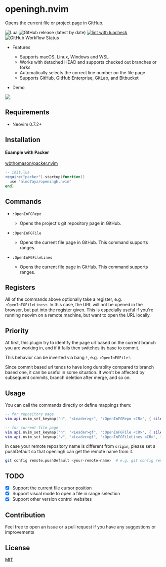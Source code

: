 # openingh.nvim

Opens the current file or project page in GitHub.

![Lua](https://img.shields.io/badge/Made%20with%20Lua-blueviolet.svg?style=for-the-badge&logo=lua)
![GitHub release (latest by date)](https://img.shields.io/github/v/release/almo7aya/openingh.nvim?style=for-the-badge)
[![lint with luacheck](https://img.shields.io/github/actions/workflow/status/almo7aya/openingh.nvim/lint.yml?style=for-the-badge)](https://github.com/Almo7aya/openingh.nvim/actions/workflows/lint.yml)
![GitHub Workflow Status](https://img.shields.io/github/actions/workflow/status/almo7aya/openingh.nvim/ci.yml?label=TESTS&style=for-the-badge)

-   Features

    -   Supports macOS, Linux, Windows and WSL
    -   Works with detached HEAD and supports checked out branches or forks
    -   Automatically selects the correct line number on the file page
    -   Supports GitHub, GitHub Enterprise, GitLab, and Bitbucket

-   Demo

![](./gifs/demo.gif)

## Requirements

-   Neovim 0.7.2+

## Installation

#### Example with Packer

[wbthomason/packer.nvim](https://github.com/wbthomason/packer.nvim)

```lua
-- init.lua
require("packer").startup(function()
  use "almo7aya/openingh.nvim"
end)
```

## Commands

-   `:OpenInFGRepo`

    -   Opens the project's git repository page in GitHub.

-   `:OpenInFGFile`

    -   Opens the current file page in GitHub. This command supports ranges.

-   `:OpenInFGFileLines`
    -   Opens the current file page in GitHub. This command supports ranges.

## Registers

All of the commands above optionally take a register, e.g. `:OpenInFGFileLines+`.
In this case, the URL will not be opened in the browser, but put into the register given.
This is especially useful if you're running neovim on a remote machine, but want to open the URL locally.

## Priority

At first, this plugin try to identify the page url based on the current branch you are working in,
and if it fails then switches its base to commit.

This behavior can be inverted via bang `!`, e.g. `:OpenInFGFile!`.

Since commit based url tends to have long durablity compared to branch based one, it can be useful in some situation.
It won't be affected by subsequent commits, branch deletion after merge, and so on.

## Usage

You can call the commands directly or define mappings them:

```lua
-- for repository page
vim.api.nvim_set_keymap("n", "<Leader>gr", ":OpenInFGRepo <CR>", { silent = true, noremap = true })

-- for current file page
vim.api.nvim_set_keymap("n", "<Leader>gf", ":OpenInFGFile <CR>", { silent = true, noremap = true })
vim.api.nvim_set_keymap("v", "<Leader>gf", ":OpenInFGFileLines <CR>", { silent = true, noremap = true })
```

In case your remote repository name is different from `origin`, please set a pushDefault so that openingh can get the remote name from it.

```sh
git config remote.pushDefault <your-remote-name>  # e.g. git config remote.pushDefault upstream
```

## TODO

-   [x] Support the current file cursor position
-   [x] Support visual mode to open a file in range selection
-   [x] Support other version control websites

## Contribution

Feel free to open an issue or a pull request if you have any suggestions or improvements

## License

[MIT](./LICENSE)
